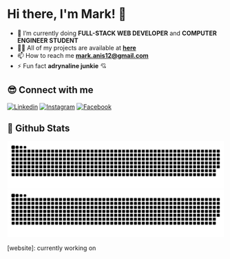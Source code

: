 # Hi there, I'm Mark! 👋

- 🌱 I’m currently doing **FULL-STACK WEB DEVELOPER** and **COMPUTER ENGINEER STUDENT**
- 👨‍💻 All of my projects are available at **[here][github]** 
- 📫 How to reach me **mark.anis12@gmail.com**
- ⚡ Fun fact **adrynaline junkie** 💘

## 😎 Connect with me

[![Linkedin](https://img.shields.io/badge/linkedin-%230077B5.svg?&style=for-the-badge&logo=linkedin&logoColor=white)][linkedin]
[![Instagram](https://img.shields.io/badge/instagram-%23E4405F.svg?&style=for-the-badge&logo=instagram&logoColor=white)][instagram]
[![Facebook](https://img.shields.io/badge/facebook-%231877F2.svg?&style=for-the-badge&logo=facebook&logoColor=white)][facebook]

## 🚀 Github Stats

![github contribution grid snake animation](https://raw.githubusercontent.com/platane/platane/output/github-contribution-grid-snake-dark.svg#gh-dark-mode-only)![github contribution grid snake animation](https://raw.githubusercontent.com/platane/platane/output/github-contribution-grid-snake.svg#gh-light-mode-only)



[linkedin]: https://linkedin.com/in/adityacprtm
[instagram]: https://www.instagram.com/mark_magdy_1
[github]: https://github.com/mark-magdy
[facebook]: https://www.facebook.com/adityacprtm
[website]: currently working on


<!--
**mark-magdy/mark-magdy** is a ✨ _special_ ✨ repository because its `README.md` (this file) appears on your GitHub profile.

Here are some ideas to get you started:

- 🔭 I’m currently working on ...
- 🌱 I’m currently learning ...
- 👯 I’m looking to collaborate on ...
- 🤔 I’m looking for help with ...
- 💬 Ask me about ...
- 📫 How to reach me: ...
- 😄 Pronouns: ...
- ⚡ Fun fact: ...
-->
